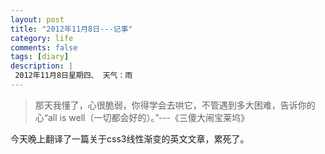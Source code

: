 ```yaml
---
layout: post
title: "2012年11月8日---记事"
category: life
comments: false
tags: [diary]
description: |
 2012年11月8日星期四、 天气：雨
---
```


> ​那天我懂了，心很脆弱，你得学会去哄它，不管遇到多大困难，告诉你的心“all is well（一切都会好的）。”---《三傻大闹宝莱坞》

今天晚上翻译了一篇关于css3线性渐变的英文文章，累死了。

